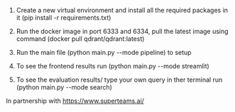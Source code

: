 1. Create a new virtual environment and install all the required packages in it (pip install -r requirements.txt)

2. Run the docker image in port 6333 and 6334, pull the latest image using command (docker pull qdrant/qdrant:latest)

3. Run the main file (python main.py --mode pipeline) to setup

4. To see the frontend results run (python main.py --mode streamlit)

5. To see the evaluation results/ type your own query in ther terminal run (python main.py --mode search)


In partnership with https://www.superteams.ai/
